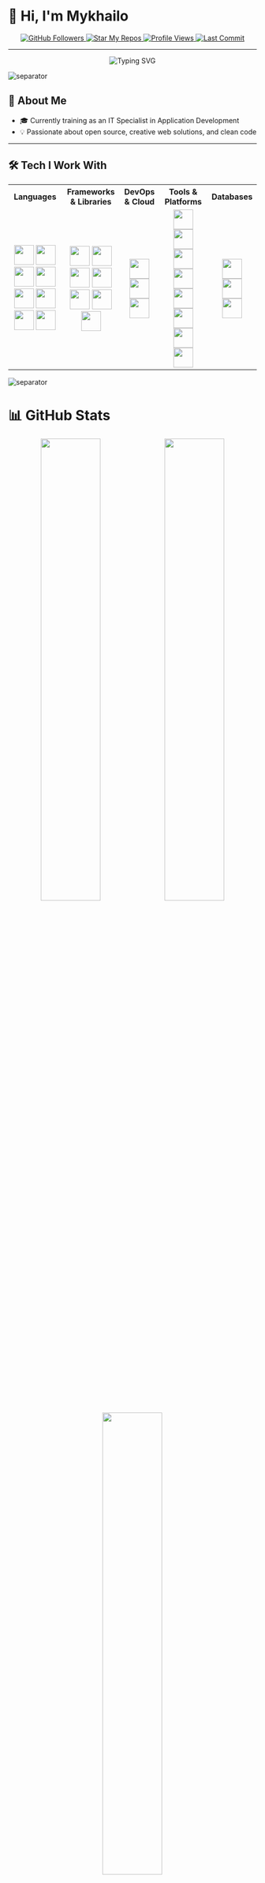 # 👋 Hi, I'm Mykhailo

<p align="center">
  <a href="https://github.com/kamidzu9?tab=followers">
    <img src="https://img.shields.io/github/followers/kamidzu9?label=Followers&style=social" alt="GitHub Followers" />
  </a>
  <a href="https://github.com/kamidzu9?tab=repositories">
    <img src="https://img.shields.io/badge/%F0%9F%8C%90%20Star%20My%20Repos-kamidzu9-blueviolet" alt="Star My Repos" />
  </a>
  <a href="https://github.com/kamidzu9">
    <img src="https://komarev.com/ghpvc/?username=kamidzu9&label=Profile%20Views&color=0e75b6&style=flat" alt="Profile Views" />
  </a>
  <a href="https://github.com/kamidzu9">
    <img src="https://img.shields.io/github/last-commit/kamidzu9/kamidzu9?color=green" alt="Last Commit" />
  </a>
</p>

---

<p align="center">
  <img src="https://readme-typing-svg.herokuapp.com?font=Fira+Code&pause=800&color=0EF7BB&width=700&height=40&lines=Welcome!;I+am+Mykhailo+Solovey;IT+Specialist+in+Application+Development" alt="Typing SVG" />
</p>

<img src="https://raw.githubusercontent.com/kamidzu9/kamidzu9/main/assets/border_separator.gif" alt="separator" />

## 🌟 About Me

- 🎓 Currently training as an IT Specialist in Application Development
- 💡 Passionate about open source, creative web solutions, and clean code

---

## 🛠️ Tech I Work With

<div align="center">
  <table>
    <tr>
      <th>Languages</th>
      <th>Frameworks & Libraries</th>
      <th>DevOps & Cloud</th>
      <th>Tools & Platforms</th>
      <th>Databases</th>
    </tr>
    <tr align="center">
      <td>
        <img src="https://cdn.jsdelivr.net/gh/devicons/devicon/icons/bash/bash-original.svg" width="40" />
        <img src="https://cdn.jsdelivr.net/gh/devicons/devicon/icons/css3/css3-original.svg" width="40" />
        <img src="https://cdn.jsdelivr.net/gh/devicons/devicon/icons/html5/html5-original.svg" width="40" />
        <img src="https://cdn.jsdelivr.net/gh/devicons/devicon/icons/javascript/javascript-original.svg" width="40" />
        <img src="https://cdn.jsdelivr.net/gh/devicons/devicon/icons/php/php-original.svg" width="40" />
        <img src="https://cdn.jsdelivr.net/gh/devicons/devicon/icons/python/python-original.svg" width="40" />
        <img src="https://cdn.jsdelivr.net/gh/devicons/devicon/icons/sass/sass-original.svg" width="40" />
        <img src="https://cdn.jsdelivr.net/gh/devicons/devicon/icons/typescript/typescript-original.svg" width="40" />
      </td>
      <td>
        <img src="https://cdn.jsdelivr.net/gh/devicons/devicon/icons/bootstrap/bootstrap-original.svg" width="40" />
        <img src="https://cdn.jsdelivr.net/gh/devicons/devicon/icons/laravel/laravel-original.svg" width="40" />
        <img src="https://cdn.jsdelivr.net/gh/devicons/devicon/icons/nextjs/nextjs-original.svg" width="40" />
        <img src="https://cdn.jsdelivr.net/gh/devicons/devicon/icons/react/react-original.svg" width="40" />
        <img src="https://cdn.jsdelivr.net/gh/devicons/devicon/icons/tailwindcss/tailwindcss-original.svg" width="40" />
        <img src="https://cdn.jsdelivr.net/gh/devicons/devicon/icons/vitejs/vitejs-original.svg" width="40" />
        <img src="https://cdn.jsdelivr.net/gh/devicons/devicon/icons/vuejs/vuejs-original.svg" width="40" />
      </td>
      <td>
        <img src="https://cdn.jsdelivr.net/gh/devicons/devicon/icons/docker/docker-original.svg" width="40" />
        <img src="https://cdn.jsdelivr.net/gh/devicons/devicon/icons/githubactions/githubactions-plain.svg" width="40" />
        <img src="https://cdn.jsdelivr.net/gh/devicons/devicon/icons/vercel/vercel-original.svg" width="40" />
      </td>
      <td>
        <img src="https://cdn.jsdelivr.net/gh/devicons/devicon/icons/apache/apache-original.svg" width="40" />
        <img src="https://cdn.jsdelivr.net/gh/devicons/devicon/icons/git/git-original.svg" width="40" />
        <img src="https://cdn.jsdelivr.net/gh/devicons/devicon/icons/github/github-original.svg" width="40" />
        <img src="https://cdn.jsdelivr.net/gh/devicons/devicon/icons/linux/linux-original.svg" width="40" />
        <img src="https://cdn.jsdelivr.net/gh/devicons/devicon/icons/npm/npm-original-wordmark.svg" width="40" />
        <img src="https://cdn.jsdelivr.net/gh/devicons/devicon/icons/shopware/shopware-original.svg" width="40" />
        <img src="https://cdn.jsdelivr.net/gh/devicons/devicon/icons/vscode/vscode-original.svg" width="40" />
        <img src="https://cdn.jsdelivr.net/gh/devicons/devicon/icons/wordpress/wordpress-plain.svg" width="40" />
      </td>
      <td>
        <img src="https://cdn.jsdelivr.net/gh/devicons/devicon/icons/mysql/mysql-original.svg" width="40" />
        <img src="https://cdn.jsdelivr.net/gh/devicons/devicon/icons/postgresql/postgresql-original.svg" width="40" />
        <img src="https://cdn.jsdelivr.net/gh/devicons/devicon/icons/mongodb/mongodb-original.svg" width="40" />
      </td>
    </tr>
  </table>
</div>

<img src="https://raw.githubusercontent.com/kamidzu9/kamidzu9/main/assets/border_separator.gif" alt="separator" />

# 📊 GitHub Stats

<div align="center">
  <img src="https://github-readme-stats.vercel.app/api?username=kamidzu9&show_icons=true&theme=tokyonight&hide_border=true" width="49%" />
  <img src="https://streak-stats.demolab.com?user=kamidzu9&theme=tokyonight&hide_border=true" width="49%" />
  
  <br><br>
  
  <img src="https://github-readme-stats.vercel.app/api/top-langs/?username=kamidzu9&layout=compact&theme=tokyonight&hide_border=true" width="49%" />
  
  <br><br>
  
  <img src="https://github-profile-trophy.vercel.app/?username=kamidzu9&theme=tokyonight&no-frame=true" width="98%" />
  
  <br><br>
  
  <img src="https://github-profile-summary-cards.vercel.app/api/cards/profile-details?username=kamidzu9&theme=tokyonight" width="98%" />
  
  <br><br>
  
  <img src="https://github-profile-summary-cards.vercel.app/api/cards/repos-per-language?username=kamidzu9&theme=tokyonight" width="49%" />
  <img src="https://github-profile-summary-cards.vercel.app/api/cards/most-commit-language?username=kamidzu9&theme=tokyonight" width="49%" />
  
  <br><br>
  
  <img src="https://github-profile-summary-cards.vercel.app/api/cards/stats?username=kamidzu9&theme=tokyonight" width="49%" />
  <img src="https://github-profile-summary-cards.vercel.app/api/cards/productive-time?username=kamidzu9&theme=tokyonight" width="49%" />  
</div>

<img src="https://raw.githubusercontent.com/kamidzu9/kamidzu9/main/assets/border_separator.gif" alt="separator" />

## 📝 Working On

- **StackSafe** - Developer tool built with GTK4 and Python
- Check my repos: https://github.com/kamidzu9?tab=repositories

---

## 📫 Get In Touch

<p align="center">
  <a href="mailto:msolovey.job@gmail.com"><img src="https://skillicons.dev/icons?i=gmail" width="40" /></a>
  <a href="https://www.linkedin.com/in/mykhailo-solovey-34345934a/"><img src="https://skillicons.dev/icons?i=linkedin" width="40" /></a>
  <a href="https://github.com/kamidzu9"><img src="https://skillicons.dev/icons?i=github" width="40" /></a>
</p>

---

<p align="center">
  Thanks for checking out my profile! ⭐
</p>
